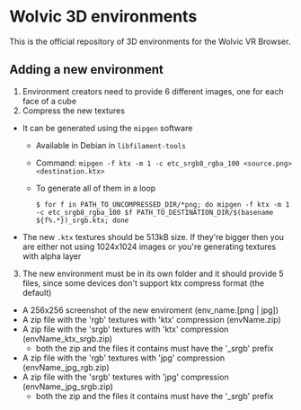 # Wolvic 3D environments

This is the official repository of 3D environments for the Wolvic VR Browser.

## Adding a new environment

1. Environment creators need to provide 6 different images, one for each face of a cube
2. Compress the new textures
*  It can be generated using the `mipgen` software
      * Available in Debian in `libfilament-tools`
      * Command: `mipgen -f ktx -m 1 -c etc_srgb8_rgba_100 <source.png> <destination.ktx>`
      * To generate all of them in a loop
      
         `$ for f in PATH_TO_UNCOMPRESSED_DIR/*png; do mipgen -f ktx -m 1 -c etc_srgb8_rgba_100 $f PATH_TO_DESTINATION_DIR/$(basename ${f%.*})_srgb.ktx; done`
* The new `.ktx` textures should be 513kB size. If they're bigger then you are either not using 1024x1024 images or you're generating textures with alpha layer
3. The new environment must be in its own folder and it should provide 5 files, since some devices don't support ktx compress format (the default)
* A 256x256 screenshot of the new enviroment (env_name.[png | jpg])
* A zip file with the 'rgb' textures with 'ktx' compression (envName.zip)
* A zip file with the 'srgb' textures with 'ktx' compression (envName\_ktx_srgb.zip)
  * both the zip and the files it contains must have the '_srgb' prefix
* A zip file with the 'rgb' textures with 'jpg' compression (envName\_jpg_rgb.zip)
* A zip file with the 'srgb' textures with 'jpg' compression (envName\_jpg_srgb.zip)
  * both the zip and the files it contains must have the '_srgb' prefix



